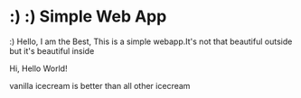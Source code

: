 <html>
<title>Simple Web App</title>
<H1>:) :) Simple Web App</H1>
<p> :) Hello, I am the Best, This is a simple webapp.It's not that beautiful outside but it's beautiful inside
</p>	
<p>  Hi, Hello World!</p>
<p> vanilla icecream is better than all other icecream</p>
</html>
